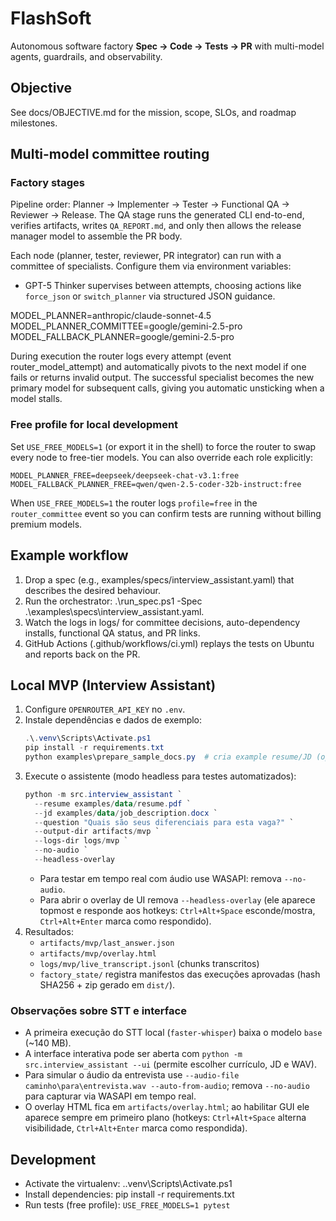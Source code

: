 # FlashSoft

Autonomous software factory **Spec -> Code -> Tests -> PR** with multi-model agents, guardrails, and observability.

## Objective
See docs/OBJECTIVE.md for the mission, scope, SLOs, and roadmap milestones.

## Multi-model committee routing

### Factory stages

Pipeline order: Planner -> Implementer -> Tester -> Functional QA -> Reviewer -> Release. The QA stage runs the generated CLI end-to-end, verifies artifacts, writes `QA_REPORT.md`, and only then allows the release manager model to assemble the PR body.

Each node (planner, tester, reviewer, PR integrator) can run with a committee of specialists. Configure them via environment variables:
- GPT-5 Thinker supervises between attempts, choosing actions like `force_json` or `switch_planner` via structured JSON guidance.

MODEL_PLANNER=anthropic/claude-sonnet-4.5
MODEL_PLANNER_COMMITTEE=google/gemini-2.5-pro
MODEL_FALLBACK_PLANNER=google/gemini-2.5-pro

During execution the router logs every attempt (event router_model_attempt) and automatically pivots to the next model if one fails or returns invalid output. The successful specialist becomes the new primary model for subsequent calls, giving you automatic unsticking when a model stalls.

### Free profile for local development

Set `USE_FREE_MODELS=1` (or export it in the shell) to force the router to swap every node to free-tier models. You can also override each role explicitly:

```
MODEL_PLANNER_FREE=deepseek/deepseek-chat-v3.1:free
MODEL_FALLBACK_PLANNER_FREE=qwen/qwen-2.5-coder-32b-instruct:free
```

When `USE_FREE_MODELS=1` the router logs `profile=free` in the `router_committee` event so you can confirm tests are running without billing premium models.

## Example workflow

1. Drop a spec (e.g., examples/specs/interview_assistant.yaml) that describes the desired behaviour.
2. Run the orchestrator: .\run_spec.ps1 -Spec .\examples\specs\interview_assistant.yaml.
3. Watch the logs in logs/ for committee decisions, auto-dependency installs, functional QA status, and PR links.
4. GitHub Actions (.github/workflows/ci.yml) replays the tests on Ubuntu and reports back on the PR.

## Local MVP (Interview Assistant)

1. Configure `OPENROUTER_API_KEY` no `.env`.
2. Instale dependências e dados de exemplo:
   ```powershell
   .\.venv\Scripts\Activate.ps1
   pip install -r requirements.txt
   python examples\prepare_sample_docs.py  # cria example resume/JD (opcional; use seus próprios arquivos PDF/DOCX)
   ```
3. Execute o assistente (modo headless para testes automatizados):
   ```powershell
   python -m src.interview_assistant `
     --resume examples/data/resume.pdf `
     --jd examples/data/job_description.docx `
     --question "Quais são seus diferenciais para esta vaga?" `
     --output-dir artifacts/mvp `
     --logs-dir logs/mvp `
     --no-audio `
     --headless-overlay
   ```
   - Para testar em tempo real com áudio use WASAPI: remova `--no-audio`.
   - Para abrir o overlay de UI remova `--headless-overlay` (ele aparece topmost e responde aos hotkeys: `Ctrl+Alt+Space` esconde/mostra, `Ctrl+Alt+Enter` marca como respondido).
4. Resultados:
   - `artifacts/mvp/last_answer.json`
   - `artifacts/mvp/overlay.html`
   - `logs/mvp/live_transcript.jsonl` (chunks transcritos)
   - `factory_state/` registra manifestos das execuções aprovadas (hash SHA256 + zip gerado em `dist/`).

### Observações sobre STT e interface

- A primeira execução do STT local (`faster-whisper`) baixa o modelo `base` (~140 MB).
- A interface interativa pode ser aberta com `python -m src.interview_assistant --ui` (permite escolher currículo, JD e WAV).
- Para simular o áudio da entrevista use `--audio-file caminho\para\entrevista.wav --auto-from-audio`; remova `--no-audio` para capturar via WASAPI em tempo real.
- O overlay HTML fica em `artifacts/overlay.html`; ao habilitar GUI ele aparece sempre em primeiro plano (hotkeys: `Ctrl+Alt+Space` alterna visibilidade, `Ctrl+Alt+Enter` marca como respondida).

## Development

- Activate the virtualenv: .\.venv\Scripts\Activate.ps1
- Install dependencies: pip install -r requirements.txt
- Run tests (free profile): `USE_FREE_MODELS=1 pytest`
